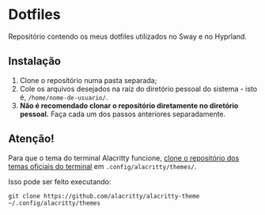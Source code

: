 # Dotfiles 
Repositório contendo os meus dotfiles utilizados no Sway e no Hyprland.

## Instalação
1) Clone o reposítório numa pasta separada;
2) Cole os arquivos desejados na raíz do diretório pessoal do sistema - isto é, <code>/home/nome-de-usuario/</code>.
3) **Não é recomendado clonar o repositório diretamente no diretório pessoal.** Faça cada um dos passos anteriores separadamente.
## Atenção!
Para que o tema do terminal Alacritty funcione, [clone o repositório dos temas oficiais do terminal](https://github.com/alacritty/alacritty-theme) em <code>.config/alacritty/themes/</code>. 

Isso pode ser feito executando:
```
git clone https://github.com/alacritty/alacritty-theme ~/.config/alacritty/themes
```

